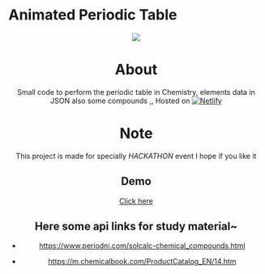 # Animated Periodic Table

<div align="center">
<img src="https://telegra.ph/file/2bd6027c40574870ca848.jpg"
altr="periodic" border="0">

# About
Small code to perform the periodic table in Chemistry, elements data in JSON
also some compounds ,,
Hosted on 
[![Netlify](https://img.shields.io/badge/netlify-%23000000.svg?style=for-the-badge&logo=netlify&logoColor=#00C7B7)](https://www.netlify.com)

# Note
This project is made for specially *HACKATHON* event 
I hope if you like it

## Demo
[Click here](https://oreki-san.netlify.app/)

## Here some api links for study material~

- https://www.periodni.com/solcalc-chemical_compounds.html

- https://m.chemicalbook.com/ProductCatalog_EN/14.htm
